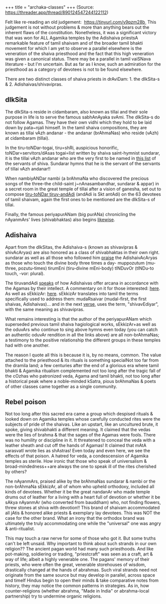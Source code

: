 +++
title = "archaka-classes"
+++
(Source: https://threader.app/thread/890124547244122112)

Felt like re-reading an old judgement:  https://tinyurl.com/y9pzm28b  This judgement is not without problems & more than anything bears out the inherent flaws of the constitution. Nonetheless, it was a significant victory that was won for ALL Agamika temples by the Adishaiva priestsA remarkable feature of tamil shaivam and of the broader tamil bhakti movement for which I am yet to observe a parallel elsewhere is the veneration of the shaiva priesthood and the fact that this high veneration was given a canonical status. There may be a parallel in tamil vaiSNava literature - but I'm uncertain. But as far as I know, such an admiration for the priesthood as a category of devotees is not to be found elsewhere. 

There are two distinct classes of shaiva priests in drAviDam: 1. the dIkSita-s & 2. Adishaivas/shivavipras. 

## dIkSita
The dIkSita-s reside in cidambaram, also known as tillai and their sole purpose in life is to serve the famous sabhAnAyaka svAmi. The dIkSita-s do not follow Agamas. They have their own vidhi which they hold to be laid down by pata~njali himself. In the tamil shaiva compositions, they are known as tillai vAzh andanar - the andanar (brAhmaNas) who reside (vAzh) at cidambaram (tillai). 

In the tiru-toNDar-togai, tiru=shRi, auspicious honorific, toNDar=servitors/dAsas togai=list written by shaiva saint-hymnist sundarar, it is the tillai vAzh andanar who are the very first to be named in [this list](http://thevaaram.org/en/thirumurai_1/songview.php?thiru=7&Song_idField=7039&padhi=100+) of the servants of shiva. Sundarar hymns that he is the servant of the servants of tillai vAzh andanar!! 

When nambiyANDar nambi (a brAhmaNa who discovered the precious songs of the three-the child-saint j~nAnasambandhar, sundarar & appar) in a secret room in the great temple of tillai after a vision of ganesha, set out to compose [tiru-toNDar tiruv-andAdi](http://thevaaram.org/en/thirumurai_1/songview.php?thiru=11&Song_idField=11033&padhi=040&startLimit=2&limitPerPage=1&sortBy=&sortOrder=DESC) (andAdi is Skt antAdi) on the 63  devotees of tamil shaivam, again the first ones to be mentioned are the dIkSita-s of tillai. 

Finally, the famous periyapurANam (big purANa) chronicling the nAyanmArs' lives (shivabhaktas) also begins [likewise](http://thevaaram.org/en/thirumurai_1/songview.php?thiru=12&Song_idField=12010&padhi=72&button=Please+go).

## Adishaiva
Apart from the dIkSitas, the Adishaiva-s (known as shivavipras & shivAcAryas) are also honored as a class of shivabhaktas in their own right. sundarar as well as all those who followed him [praise](http://thevaaram.org/en/thirumurai_1/songview.php?thiru=7&Song_idField=70390&padhi=039&startLimit=10&limitPerPage=1&sortBy=&sortOrder=DESC) the AdishaivAcAryas as those who touch the divine body three times a day- muppozutum (mu-three, pozutu-times) tirumEni (tiru-divine mEni-body) tINDuvOr (tINDu-to touch, -vor: plural). 

The tiruvandAdi [speaks](http://thevaaram.org/en/thirumurai_1/songview.php?thiru=11&Song_idField=11033&padhi=040&startLimit=75&limitPerPage=1&sortBy=&sortOrder=DESC) of how Adishaivas offer arcana in accordance with the Agamas by their intellect. A commentary on it for those interested: [here](http://www.tamilvu.org/slet/l4100/l4100pd2.jsp?bookid=119&pno=818). As well as sEkkizAr: [here](http://thevaaram.org/en/thirumurai_1/songview.php?thiru=12&Song_idField=12620&padhi=72&button=Please+go). sEkkizAr translates into tamil the terms specifically used to address them: mudaRsaivar (mudal-first, the first shaivas, Adishaivas)… and in the next [verse](http://thevaaram.org/en/thirumurai_1/songview.php?thiru=12&Song_idField=1262&padhi=72&startLimit=2&limitPerPage=1&sortBy=&sortOrder=DESC), uses the term, "shivavEdiyar", with the same meaning as shivavipras. 

What remains interesting is that the author of the periyapurANam which superseded previous tamil shaiva hagiological works, sEkkizAr+as well as the oduvArs who continue to sing above hymns even today (you can catch an authentic oduvAr rendition in all the links above) are all non-brAhmaNas; a testimony to the positive relationship the different groups in these temples had with one another.

The reason I quote all this is because it is, by no means, common. The value attached to the priesthood & its rituals is something specialNot too far from the dramila land; a few centuries after the end of a glorious era where tamil bhakti & Agamika ritualism complemented not too long after the tragic fall of the cOzhas who patronized veda, Agama and tamil bhakti, not too long after a historical peak where a noble-minded kSatra, pious brAhmaNas & poets of other classes came together as a single community. 

## Rebel poison
Not too long after this sacred era came a group which despised rituals & looked down on Agamika temples whose carefully conducted rites were the subjects of pride of the shaivas. Like an upstart, like an uncultured brute, it spoke, giving shivabhakti a different meaning. It claimed that the vedas were the lies of brahma & that the sages of the Agamas were fools. There was no humility or discipline in it. It threatened to conceal the veda with a leather sheath and cut off the hands of Agamas! It claimed that mAtA sarasvatI wrote lies as shAstras! Even today and even here, we see the effects of that poison. A hatred for veda, a condescension of Agamika temples as sterile. How ironic that those who speak of universalism & broad-mindedness++are always the one to speak ill of the rites cherished by others? 

The nAyanmArs, praised alike by the brAhmaNas sundarar & nambi or the non-brAhmaNa sEkkizAr, all of whom who upheld orthodoxy, included all kinds of devotees. Whether it be the great nandanAr who made temple drums out of leather for a living with a heart full of devotion or whether it be sAkya nAyanmAr (who converted from bauddham) who, not finding flowers, threw stones at shiva with devotion!! This brand of shaivam accommodated all jAtis & honored alike priests & exemplary lay devotees. This was NOT the case for the other brand. What an irony that the orthodox brand was ultimately the truly accommodating one while the "universal" one was angry & anti-ritualist. 

This may touch a raw nerve for some of those who got it. But some truths can't be left unsaid. Why important to think about such strands in our own religion?? The ancient pagan world had many such priesthoods. And like pot-making, soldiering or trading, "priestcraft" was seen as a craft, art & way of life; albeit a highly venerable one. The pagans' memory of their priests, who were often the great, venerable storehouses of wisdom, drastically changed at the hands of abrahmas. Such viral strands need not originate from the same source but may develop in parallel, across space and timeIf Hindus begin to open their minds & take comparative notes from history, they may notice the common patterns in strategies. As in, how counter-religions (whether abrahma, "Made in India" or abrahma-local partnership) try to undermine organic religions.